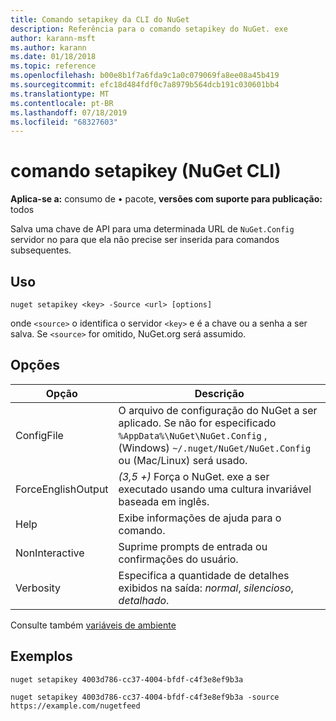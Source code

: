 ```yaml
---
title: Comando setapikey da CLI do NuGet
description: Referência para o comando setapikey do NuGet. exe
author: karann-msft
ms.author: karann
ms.date: 01/18/2018
ms.topic: reference
ms.openlocfilehash: b00e8b1f7a6fda9c1a0c079069fa8ee08a45b419
ms.sourcegitcommit: efc18d484fdf0c7a8979b564dcb191c030601bb4
ms.translationtype: MT
ms.contentlocale: pt-BR
ms.lasthandoff: 07/18/2019
ms.locfileid: "68327603"
---
```

# <a name="setapikey-command-nuget-cli"></a>comando setapikey (NuGet CLI)

**Aplica-se a:** consumo de &bullet; pacote, **versões com suporte para publicação:** todos

Salva uma chave de API para uma determinada URL de `NuGet.Config` servidor no para que ela não precise ser inserida para comandos subsequentes.

## <a name="usage"></a>Uso

```cli
nuget setapikey <key> -Source <url> [options]
```

onde `<source>` o identifica o servidor `<key>` e é a chave ou a senha a ser salva. Se `<source>` for omitido, NuGet.org será assumido.

## <a name="options"></a>Opções

| Opção | Descrição |
| --- | --- |
| ConfigFile | O arquivo de configuração do NuGet a ser aplicado. Se não for especificado `%AppData%\NuGet\NuGet.Config` , (Windows) `~/.nuget/NuGet/NuGet.Config` ou (Mac/Linux) será usado.|
| ForceEnglishOutput | *(3,5 +)* Força o NuGet. exe a ser executado usando uma cultura invariável baseada em inglês. |
| Help | Exibe informações de ajuda para o comando. |
| NonInteractive | Suprime prompts de entrada ou confirmações do usuário. |
| Verbosity | Especifica a quantidade de detalhes exibidos na saída: *normal*, *silencioso*, *detalhado*. |

Consulte também [variáveis de ambiente](cli-ref-environment-variables.md)

## <a name="examples"></a>Exemplos

```cli
nuget setapikey 4003d786-cc37-4004-bfdf-c4f3e8ef9b3a

nuget setapikey 4003d786-cc37-4004-bfdf-c4f3e8ef9b3a -source https://example.com/nugetfeed
```
